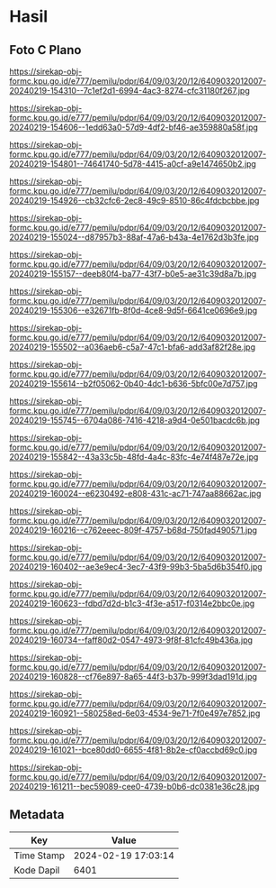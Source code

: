 # Hasil

## Foto C Plano

https://sirekap-obj-formc.kpu.go.id/e777/pemilu/pdpr/64/09/03/20/12/6409032012007-20240219-154310--7c1ef2d1-6994-4ac3-8274-cfc31180f267.jpg

https://sirekap-obj-formc.kpu.go.id/e777/pemilu/pdpr/64/09/03/20/12/6409032012007-20240219-154606--1edd63a0-57d9-4df2-bf46-ae359880a58f.jpg

https://sirekap-obj-formc.kpu.go.id/e777/pemilu/pdpr/64/09/03/20/12/6409032012007-20240219-154801--74641740-5d78-4415-a0cf-a9e1474650b2.jpg

https://sirekap-obj-formc.kpu.go.id/e777/pemilu/pdpr/64/09/03/20/12/6409032012007-20240219-154926--cb32cfc6-2ec8-49c9-8510-86c4fdcbcbbe.jpg

https://sirekap-obj-formc.kpu.go.id/e777/pemilu/pdpr/64/09/03/20/12/6409032012007-20240219-155024--d87957b3-88af-47a6-b43a-4e1762d3b3fe.jpg

https://sirekap-obj-formc.kpu.go.id/e777/pemilu/pdpr/64/09/03/20/12/6409032012007-20240219-155157--deeb80f4-ba77-43f7-b0e5-ae31c39d8a7b.jpg

https://sirekap-obj-formc.kpu.go.id/e777/pemilu/pdpr/64/09/03/20/12/6409032012007-20240219-155306--e32671fb-8f0d-4ce8-9d5f-6641ce0696e9.jpg

https://sirekap-obj-formc.kpu.go.id/e777/pemilu/pdpr/64/09/03/20/12/6409032012007-20240219-155502--a036aeb6-c5a7-47c1-bfa6-add3af82f28e.jpg

https://sirekap-obj-formc.kpu.go.id/e777/pemilu/pdpr/64/09/03/20/12/6409032012007-20240219-155614--b2f05062-0b40-4dc1-b636-5bfc00e7d757.jpg

https://sirekap-obj-formc.kpu.go.id/e777/pemilu/pdpr/64/09/03/20/12/6409032012007-20240219-155745--6704a086-7416-4218-a9d4-0e501bacdc6b.jpg

https://sirekap-obj-formc.kpu.go.id/e777/pemilu/pdpr/64/09/03/20/12/6409032012007-20240219-155842--43a33c5b-48fd-4a4c-83fc-4e74f487e72e.jpg

https://sirekap-obj-formc.kpu.go.id/e777/pemilu/pdpr/64/09/03/20/12/6409032012007-20240219-160024--e6230492-e808-431c-ac71-747aa88662ac.jpg

https://sirekap-obj-formc.kpu.go.id/e777/pemilu/pdpr/64/09/03/20/12/6409032012007-20240219-160216--c762eeec-809f-4757-b68d-750fad490571.jpg

https://sirekap-obj-formc.kpu.go.id/e777/pemilu/pdpr/64/09/03/20/12/6409032012007-20240219-160402--ae3e9ec4-3ec7-43f9-99b3-5ba5d6b354f0.jpg

https://sirekap-obj-formc.kpu.go.id/e777/pemilu/pdpr/64/09/03/20/12/6409032012007-20240219-160623--fdbd7d2d-b1c3-4f3e-a517-f0314e2bbc0e.jpg

https://sirekap-obj-formc.kpu.go.id/e777/pemilu/pdpr/64/09/03/20/12/6409032012007-20240219-160734--faff80d2-0547-4973-9f8f-81cfc49b436a.jpg

https://sirekap-obj-formc.kpu.go.id/e777/pemilu/pdpr/64/09/03/20/12/6409032012007-20240219-160828--cf76e897-8a65-44f3-b37b-999f3dad191d.jpg

https://sirekap-obj-formc.kpu.go.id/e777/pemilu/pdpr/64/09/03/20/12/6409032012007-20240219-160921--580258ed-6e03-4534-9e71-7f0e497e7852.jpg

https://sirekap-obj-formc.kpu.go.id/e777/pemilu/pdpr/64/09/03/20/12/6409032012007-20240219-161021--bce80dd0-6655-4f81-8b2e-cf0accbd69c0.jpg

https://sirekap-obj-formc.kpu.go.id/e777/pemilu/pdpr/64/09/03/20/12/6409032012007-20240219-161211--bec59089-cee0-4739-b0b6-dc0381e36c28.jpg


## Metadata

| Key        | Value               |
| ---------- | ------------------- |
| Time Stamp | 2024-02-19 17:03:14 |
| Kode Dapil | 6401                |



